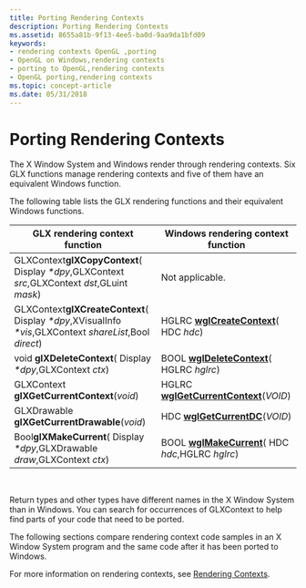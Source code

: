 ```yaml
---
title: Porting Rendering Contexts
description: Porting Rendering Contexts
ms.assetid: 8655a81b-9f13-4ee5-ba0d-9aa9da1bfd09
keywords:
- rendering contexts OpenGL ,porting
- OpenGL on Windows,rendering contexts
- porting to OpenGL,rendering contexts
- OpenGL porting,rendering contexts
ms.topic: concept-article
ms.date: 05/31/2018
---
```


# Porting Rendering Contexts

The X Window System and Windows render through rendering contexts. Six GLX functions manage rendering contexts and five of them have an equivalent Windows function.

The following table lists the GLX rendering functions and their equivalent Windows functions.



| GLX rendering context function                                                                            | Windows rendering context function                                      |
|-----------------------------------------------------------------------------------------------------------|-------------------------------------------------------------------------|
| GLXContext**glXCopyContext**( Display *\*dpy*,GLXContext *src*,GLXContext *dst*,GLuint *mask*)            | Not applicable.                                                         |
| GLXContext**glXCreateContext**( Display *\*dpy*,XVisualInfo *\*vis*,GLXContext *shareList*,Bool *direct*) | HGLRC [**wglCreateContext**](/windows/desktop/api/wingdi/nf-wingdi-wglcreatecontext)( HDC *hdc*)          |
| void **glXDeleteContext**( Display *\*dpy*,GLXContext *ctx*)                                              | BOOL [**wglDeleteContext**](/windows/desktop/api/wingdi/nf-wingdi-wgldeletecontext)( HGLRC *hglrc*)       |
| GLXContext **glXGetCurrentContext**(*void*)                                                               | HGLRC [**wglGetCurrentContext**](/windows/desktop/api/wingdi/nf-wingdi-wglgetcurrentcontext)(*VOID*)      |
| GLXDrawable **glXGetCurrentDrawable**(*void*)                                                             | HDC [**wglGetCurrentDC**](/windows/desktop/api/wingdi/nf-wingdi-wglgetcurrentdc)(*VOID*)                  |
| Bool**glXMakeCurrent**( Display *\*dpy*,GLXDrawable *draw*,GLXContext *ctx*)                              | BOOL [**wglMakeCurrent**](/windows/desktop/api/wingdi/nf-wingdi-wglmakecurrent)( HDC *hdc*,HGLRC *hglrc*) |



 

Return types and other types have different names in the X Window System than in Windows. You can search for occurrences of GLXContext to help find parts of your code that need to be ported.

The following sections compare rendering context code samples in an X Window System program and the same code after it has been ported to Windows.

For more information on rendering contexts, see [Rendering Contexts](rendering-contexts.md).

 

 




